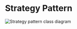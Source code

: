 # Strategy Pattern

![Strategy pattern class diagram](src/main/java/patterns/class-diagram/strategy-pattern.png?raw=true)

